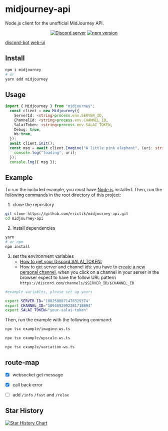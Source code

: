# midjourney-api

Node.js client for the unofficial MidJourney API.
<div align="center">
	<p>
		<a href="https://discord.gg/GavuGHQbV4"><img src="https://img.shields.io/discord/1082500871478329374?color=5865F2&logo=discord&logoColor=white" alt="Discord server" /></a>
		<a href="https://www.npmjs.com/package/midjourney"><img src="https://img.shields.io/npm/v/midjourney.svg?maxAge=3600" alt="npm version" /></a>
	</p>
</div>

[discord-bot](https://github.com/erictik/midjourney-discord-wrapper/)
[web-ui](https://github.com/erictik/midjourney-ui/)  

## Install

```bash
npm i midjourney
# or
yarn add midjourney
```

## Usage

```typescript
import { Midjourney } from "midjourney";
  const client = new Midjourney({
    ServerId: <string>process.env.SERVER_ID,
    ChannelId: <string>process.env.CHANNEL_ID,
    SalaiToken: <string>process.env.SALAI_TOKEN,
    Debug: true,
    Ws:true,
  });
  await client.init();
  const msg = await client.Imagine("A little pink elephant", (uri: string) => {
    console.log("loading", uri);
  });
  console.log({ msg });
```

## Example

To run the included example, you must have [Node.js](https://nodejs.org/en/) installed. Then, run the following commands in the root directory of this project:

1. clone the repository

```bash
git clone https://github.com/erictik/midjourney-api.git
cd midjourney-api
```

2. install dependencies

```bash
yarn
# or npm
npm install
```

3. set the environment variables
   * [How to get your Discord SALAI_TOKEN:](https://www.androidauthority.com/get-discord-token-3149920/)
   * How to get server and channel ids: you have to [create a new personal channel](https://discord.com/blog/starting-your-first-discord-server), when you click on a channel in your server in the browser expect to have the follow URL pattern `https://discord.com/channels/$SERVER_ID/$CHANNEL_ID`

```bash
#example variables, please set up yours

export SERVER_ID="1082500871478329374"
export CHANNEL_ID="1094892992281718894"
export SALAI_TOKEN="your-salai-token"
```

Then, run the example with the following command:

```bash
npx tsx example/imagine-ws.ts
```

```bash
npx tsx example/upscale-ws.ts
```

```bash
npx tsx example/variation-ws.ts
```


## route-map
- [x] websocket get message
- [x] call back error
- [ ] add `/info`  `/fast` and `/relax`



## Star History
[![Star History Chart](https://api.star-history.com/svg?repos=erictik/midjourney-api&type=Date)](https://star-history.com/#erictik/midjourney-api&Date)
